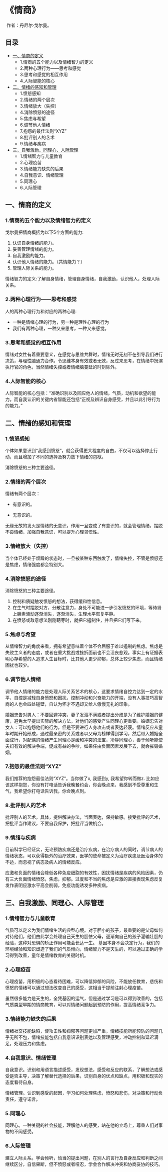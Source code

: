 # 《情商》

​	作者：丹尼尔·戈尔曼。

## 目录

* [一、情商的定义](#一、情商的定义)
  * 1.情商的五个能力以及情绪智力的定义
  * 2.两种心理行为——思考和感觉
  * 3.思考和感觉的相互作用
  * 4.人际智能的核心
* [二、情绪的感知和管理](#二、情绪的感知和管理)
  * 1.愤怒感知
  * 2.情绪的两个层次
  * 3.情绪放大（失控）
  * 4.消除愤怒的途径
  * 5.焦虑与希望
  * 6.调节他人情绪
  * 7.抱怨的最佳法则“XYZ”
  * 8.批评别人的艺术
  * 9.情绪与疾病
* [三、自我激励、同理心、人际管理](#三、自我激励、同理心、人际管理)
  * 1.情绪智力与儿童教育
  * 2.心理疫苗
  * 3.情绪能力缺失的后果
  * 4.自我意识、情绪管理
  * 5.同理心
  * 6.人际管理



一、情商的定义
------

### 1.情商的五个能力以及情绪智力的定义

戈尔曼把情商概括为以下5个方面的能力: 

1. 认识自身情绪的能力。
2. 妥善管理情绪的能力。
3. 自我激励的能力。
4. 认识他人情绪的能力。（共情能力？）
5. 管理人际关系的能力。

情绪智力的定义:了解自身情绪，管理自身情绪，自我激励，认识他人，处理人际关系。

### 2.两种心理行为——思考和感觉

人的两种心理行为和对应的两种心理:

- 一种是情绪心理的行为，另一种是理性心理的行为
- 我们有两种心理，一种又来思考，一种又来感觉。

### 3.思考和感觉的相互作用

情绪对女性有着重要意义，在感觉与思维共舞时，情绪无时无刻不在引导我们进行决策，与理性脑通力合作。令思维本身有效或者无效，反过来思考，在情绪中扮演执行官的角色，当然情绪失控或者情绪脑蔓延的时刻除外。

### 4.人际智能的核心

人际智能的核心包括：“准确识别以及回应他人的情绪，气质，动机和欲望的能力。而自我认识的关键内省智能还包括“正视及辨识自身感受，并且以此引导行为的能力。”



二、情绪的感知和管理
------

### 1.愤怒感知

个体如果意识到“我感到愤怒”，就会获得更大程度的自由，不仅可以选择停止行动，而且增加了不同的选择及努力放下情绪的包袱。

消除愤怒的三种主要途径。

### 2.情绪的两个层次

情绪有两个层次：

- 有意识的。

- 无意识的。

无缘无故的发火是情绪的无意识，作用一旦变成了有意识的，就会管理情绪，摆脱不良情绪，加强自我意识，可以提升心理领悟性。

### 3.情绪放大（失控）

当个体已经处于烦躁的状态时，一旦被某种东西触发了，情绪失控，不管是愤怒还是焦虑，情绪强度都会特别大。

### 4.消除愤怒的途径

消除愤怒的三种主要途径。

1. 控制和质疑触发愤怒的想法，获得缓和性信息。
2. 在生气时摆脱对方，分散注意力，身处不可能进一步引发愤怒的环境，等待肾上腺素涌动逐渐消失，逐渐消失，生理水平恢复平静。
3. 在愤怒或敌意想法刚刚萌芽时，就把它遏制住，并且把它们写下来。

### 5.焦虑与希望

从情绪智力的角度来看，拥有希望意味着个体不会屈服于难以遏制的焦虑。焦虑是失败主义者的态度，或者在重大挑战或挫折面前也不会沮丧悲观。事实上有证据表明心存希望的人追求人生目标时，比其他人更少抑郁，总体上较少焦虑，而且情绪困扰也较少。

### 6.调节他人情绪

调节他人情绪的能力是处理人际关系艺术的核心，这要求情绪自控力达到一定的水平，自控是减轻自身愤怒和困扰，控制冲动和兴奋能力的开端，没有人事技巧高智商的人也会四处碰壁，自认为怀才不遇却又给人傲慢无礼的印象。

婚姻忠告对男人：不要回避冲突，妻子发泄不满或者提出分歧是为了维护婚姻的健康，避免太早提出实际的解决方法，对他们的感受产生同理心更重要。婚姻忠告对女人：可以抱怨他们的行为，但是不要进行人身攻击或者表达轻蔑。情绪反应从童年时期开始形成，通过最亲密的关系或者以父母为榜样得到学习，然后带入婚姻全面成行，对配偶的情绪产生同理心是缓和冲突的法宝，冷静同理心，善于倾听能使夫妇有效的解决争端，促成有益的争吵，如果任由负面因素发展下去，就会摧毁婚姻。

### 7.抱怨的最佳法则“XYZ”

我们推荐的抱怨最佳法则“XYZ”。当你做了x, 我感到y, 我希望你转而做z. 比如应该这样抱怨，你没有打电话告诉我晚餐约会，你会晚点来，我感到不受尊重和生气，我希望你打电话告诉我，你会晚点到。

### 8.批评别人的艺术

批评别人的艺术，具体，提供解决办法，当面表达，保持敏感。接受批评的艺术，把批评当作建议，不要自我保护，把批评当做机会。

### 9.情绪与疾病

目前科学已经证实，无论预防疾病还是治疗疾病，在治疗病人的同时，调节病人的情绪状态，可以获得额外的治疗效果，医学的使命被定义为治疗疾患及医治身体的不适，而忽视了病态及病人的情绪反应。

应激和负面的情绪会降低各种免疫细胞的有效性，困扰情绪是疾病的风险因素，仍有三大负面情绪愤怒，焦虑，抑郁。过度和不当的焦虑是应激的直接表现焦虑反复发作表明应激水平高会削弱，免疫功能诱发多种疾病。



三、自我激励、同理心、人际管理
------

### 1.情绪智力与儿童教育

气质可以定义为我们情绪生活的典型心境。对于胆小的孩子，最重要的是父母如何对待他们，他们由此学会处理自己天生的胆怯父母，逐渐向自己的孩子灌输壮胆的经验，这种对恐惧的矫正作用可能会长达一生。
基因本身不会决定行为，我们的环境经验和知识塑造了我们的气质倾向，情绪智力不是天生的，可以通过正确的学习得到改善，童年是情绪教育的关键时机。

### 2.心理疫苗

心理疫苗，用积极的心态看待困难，可以降低抑郁的风险，不能放任教育，悲伤和愤怒的情绪可以通过想法改变自己的感受，这相当于提前注射心理疫苗。

虽然很多能力是天生的，全凭基因的运气，但是通过学习是可以得到改善的，包括气质类型早期的情商教育，可以对情绪问题起到预防的作用，提高情绪竞争力。

### 3.情绪能力缺失的后果

情绪社交技能缺陷，使攻击性和抑郁等问题更加严重，情绪技能所能预防的问题几乎无所不包，情绪技能包括自我意识识别表达以及管理感受，冲动控制和延迟满足，处理压力和焦虑。

### 4.自我意识、情绪管理

自我意识。识别和用语言描述感受，发现想法，感受和反应的联系，了解想法或感受是否主导，决策了解替代选择的后果，识别自身的优点和缺点，用积极和现实的态度看待自身。

情绪管理。认识到感受的起因，学习如何处理焦虑，愤怒和悲伤，对决策和行动负责任，遵守诺言。

### 5.同理心

同理心。一种关键的社会技能，理解他人的感受，站在他的立场上，尊重人们对事物的不同感受。

### 6.人际管理

建立人际关系。学会倾听，恰当的提出问题，在别人的言行及自身反应和判断之间继续区分，自信果断，但不愤怒或者哑忍，学会合作解决冲突和协商妥协的技巧。